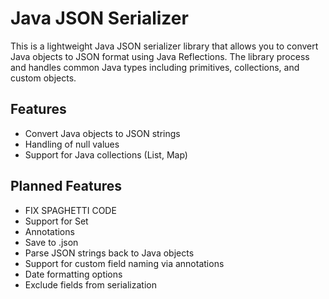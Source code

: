 # Java JSON Serializer
This is a lightweight Java JSON serializer library that allows you to convert Java objects to JSON format using Java Reflections. The library process and handles common Java types including primitives, collections, and custom objects.

## Features
* Convert Java objects to JSON strings
* Handling of null values
* Support for Java collections (List, Map)

## Planned Features
* FIX SPAGHETTI CODE
* Support for Set
* Annotations
* Save to .json
* Parse JSON strings back to Java objects
* Support for custom field naming via annotations
* Date formatting options
* Exclude fields from serialization